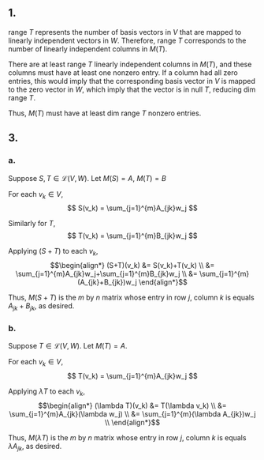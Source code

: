 ## 1.
$\text{range }T$ represents the number of basis vectors in $V$ that are mapped to linearly independent vectors in $W$. Therefore, $\text{range }T$ corresponds to the number of linearly independent columns in $M(T)$.

There are at least $\text{range }T$ linearly independent columns in $M(T)$, and these columns must have at least one nonzero entry. If a column had all zero entries, this would imply that the corresponding basis vector in $V$ is mapped to the zero vector in $W$, which imply that the vector is in $\text{null }T$, reducing $\text{dim range }T$.

Thus, $M(T)$ must have at least $\text{dim range }T$ nonzero entries.

## 3.
### a.
Suppose $S,T \in \mathcal{L}(V, W)$. 
Let $M(S) = A$, $M(T) = B$

For each $v_k \in V$,
$$
S(v_k) = \sum_{j=1}^{m}A_{jk}w_j
$$

Similarly for $T$,
$$
T(v_k) = \sum_{j=1}^{m}B_{jk}w_j
$$

Applying $(S+T)$ to each $v_k$,
$$\begin{align*}
(S+T)(v_k) &= S(v_k)+T(v_k) \\
&= \sum_{j=1}^{m}A_{jk}w_j+\sum_{j=1}^{m}B_{jk}w_j \\
&= \sum_{j=1}^{m}(A_{jk}+B_{jk})w_j
\end{align*}$$

Thus, $M(S+T)$ is the $m$ by $n$ matrix whose entry in row $j$, column $k$ is equals $A_{jk}+B_{jk}$, as desired.

### b.
Suppose $T \in \mathcal{L}(V, W)$. 
Let $M(T) = A$.

For each $v_k \in V$,
$$
T(v_k) = \sum_{j=1}^{m}A_{jk}w_j
$$

Applying $\lambda T$ to each $v_k$,
$$\begin{align*}
(\lambda T)(v_k) &= T(\lambda v_k) \\
&= \sum_{j=1}^{m}A_{jk}(\lambda w_j) \\
&= \sum_{j=1}^{m}(\lambda A_{jk})w_j \\
\end{align*}$$

Thus, $M(\lambda T)$ is the $m$ by $n$ matrix whose entry in row $j$, column $k$ is equals $\lambda A_{jk}$, as desired.

